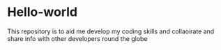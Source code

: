 # Hello-world
This repository is to aid me develop my coding skills and collaoirate and share info with other developers round the globe

